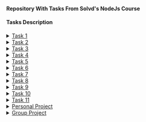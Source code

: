 #### Repository With Tasks From Solvd's NodeJs Course

#### Tasks Description

<details>
    <summary><a href="https://github.com/macmiller87/Solvd-Tasks/tree/master/Task1">Task 1</a></summary>

#### String Arithmetic Operations.

- Task: Your task is to implement arithmetic operations on strings without relying on bigint or arithmetic libraries. You need to create functions that perform arithmetic operations as string functions, considering only positive integers (negative numbers can be avoided, as all numbers will be positive integers).

- Functions to Implement:

###### String.plus(string): 
- This function should take another string as input and return the result of adding the two strings together.

###### String.minus(string): 
- This function should take another string as input and return the result of subtracting the second string from the first string. Note that the first parameter will always be greater than the second parameter.

###### String.divide(string): 
- This function should take another string as input and return the result of dividing the first string by the second string. Division should only result in an integer value.

###### String.multiply(string): 
- This function should take another string as input and return the result of multiplying the two strings together.

`Constraints`:

- All input and output numbers will be positive integers.
For subtraction, ensure that the first parameter is always greater than the second parameter.
Division should only result in an integer value.
</details>


<details>
    <summary><a href="https://github.com/macmiller87/Solvd-Tasks/tree/master/Task2">Task 2</a></summary>

- Task: Create a JavaScript library that provides advanced data transformation functions. The library should include the following features:

###### addValues: 
- Accepts two arguments of any type and performs the appropriate addition operation based on the types of the arguments. The function should return the result of the addition. If the addition is not possible, it should throw an error.
stringifyValue: Accepts a single argument of any type and converts it to a string representation. For objects and arrays, use JSON.stringify() for serialization. For other types, use the appropriate built-in methods or operations to convert them to strings.

###### invertBoolean: 
- Accepts a single boolean argument and returns its inverted value. If the argument is not a boolean, it should throw an error.

###### convertToNumber: 
- Accepts a single argument of any type and attempts to convert it to a number. For strings, use parseFloat() or parseInt() for conversion. For other types, use appropriate operations or functions to perform the conversion. If the conversion is not possible, it should throw an error.

###### coerceToType: 
- Accepts two arguments: value and type. It attempts to convert the value to the specified type using type coercion. The function should return the coerced value if successful. If the coercion is not possible, it should throw an error.

</details>

<details>
    <summary><a href="https://github.com/macmiller87/Solvd-Tasks/tree/master/Task3">Task 3</a></summary>

#### Task 1: Immutability and Pure Functions.

###### calculateDiscountedPrice:
- Implement a pure function called calculateDiscountedPrice that takes an array of products and a discount percentage as arguments. The function should return a new array of products with discounted prices based on the given percentage, without modifying the original products.

###### calculateTotalPrice:
- Create a pure function called calculateTotalPrice that takes an array of products as an argument. The function should return the total price of all products, without modifying the original array or its items.

#### Task 2: Function Composition and Point-Free Style

###### getFullName:
- Implement a function called getFullName that takes a person object with firstName and lastName properties. The function should return the person's full name in the format "FirstName LastName".

###### filterUniqueWords:
- Create a function called filterUniqueWords that takes a string of text and returns an array of unique words, sorted in alphabetical order, without using explicit loops. Use function composition and point-free style.

###### getAverageGrade:
- Implement a function called getAverageGrade that takes an array of student objects, each containing a name and grades property. The function should return the average grade of all students, without modifying the original array or its items. Use function composition and point-free style.

#### Task 3: Closures and Higher-Order Functions

###### createCounter:
- Create a function called createCounter that returns a closure. The closure should be a counter function that increments the count on each call and returns the updated count. Each closure should have its own independent count.

###### repeatFunction:
- Implement a higher-order function called repeatFunction that takes a function and a number as arguments. The function should return a new function that invokes the original function multiple times based on the provided number. If the number is negative, the new function should invoke the original function indefinitely until stopped.

#### Task 4: Recursion and Tail Call Optimization

###### calculateFactorial:
- Implement a recursive function called calculateFactorial that calculates the factorial of a given number. Optimize the function to use tail call optimization to avoid stack overflow for large input numbers.

###### power:
- Create a recursive function called power that takes a base and an exponent as arguments. The function should calculate the power of the base to the exponent using recursion.

#### Task 5: Lazy Evaluation and Generators (*do not use yield)

###### lazyMap:
- Implement a lazy evaluation function called lazyMap that takes an array and a mapping function. The function should return a lazy generator that applies the mapping function to each element of the array one at a time.

###### fibonacciGenerator:
- Create a lazy generator function called fibonacciGenerator that generates Fibonacci numbers one at a time using lazy evaluation.

</details>

<details>
    <summary><a href="https://github.com/macmiller87/Solvd-Tasks/tree/master/Task4">Task 4</a></summary>

#### Task 1: Object Property Manipulation

- Create an object called `person` with the following properties and values:

firstName: "John"
lastName: "Doe"
age: 30
email: "john.doe@example.com"

- Use `property descriptors` to make all properties of the person object read-only and non-writable, so their values cannot be changed directly.

- Implement a method called `updateInfo` on the person object that takes a new info object as an argument. The info object should contain updated values for any of the properties (e.g., { firstName: "Jane", age: 32 }). Ensure that this method adheres to the read-only property descriptor set earlier.

- Create a new property called `address` on the person object with an initial value of an empty object. Make this property non-enumerable and non-configurable.

#### Task 2: Object Property Enumeration and Deletion

-Create a new object called `product` with the following properties and values:

name: "Laptop"
price: 1000
quantity: 5

- Use `property descriptors` to make the price and quantity properties non-enumerable and non-writable.

- Implement a function called `getTotalPrice` that takes the product object as an argument and returns the total price (calculated as price * quantity). Ensure that the function accesses the non-enumerable properties directly using the Object.`getOwnPropertyDescriptor` method.

- Implement a function called `deleteNonConfigurable` that takes an object and a property name as arguments. The function should delete the specified property from the object if it exists. If the property is non-configurable, throw an error with an appropriate message.

#### Task 3: Object Property Getters and Setters

- Create an object called `bankAccount` with the following properties and values:
balance: 1000 (default value)

- Use a getter to define a property called `formattedBalance`, which returns the balance with a currency symbol (e.g., "$1000").

- Use a setter to define a property called `balance`, which updates the account balance and automatically updates the corresponding formattedBalance value.

- Implement a method called `transfer` on the bankAccount object that takes two bankAccount objects and an amount as arguments. The method should transfer the specified amount from the current account to the target account. Ensure that the balance and formattedBalance properties of both accounts are updated correctly.

#### Task 4: Advanced Property Descriptors

- Implement a function called `createImmutableObject` that takes an object as an argument and returns a new object with all its properties made read-only and non-writable using property descriptors. The function should handle nested objects and arrays recursively.

- Use the `createImmutableObject` function to create an immutable version of the person object from Task 1.

#### Task 5: Object Observation

- Implement a function called `observeObject` that takes an object and a callback function as arguments. The function should return a proxy object that wraps the original object and invokes the callback function whenever any property of the object is accessed or modified.

- Use the `observeObject` function to create a proxy for the person object from Task 1. The callback function should log the property name and the action (get or set) performed on the object.

#### Task 6: Object Deep Cloning

- Implement a function called `deepCloneObject` that takes an object as an argument and returns a deep copy of the object. The function should handle circular references and complex nested structures. Do not use JSON methods.

#### Task 7: Object Property Validation

- Implement a function called `validateObject` that takes an object and a validation schema as arguments. The schema should define the required properties, their types, and any additional validation rules. The function should return true if the object matches the schema, and false otherwise. You can choose any schema you want.

</details>

<details>
    <summary><a href="https://github.com/macmiller87/Solvd-Tasks/tree/master/Task5">Task 5</a></summary>

#### Task 1: Advanced Array Filtering

- Create a function called `customFilterUnique` that takes an array and a callback function as arguments. The customFilterUnique function should filter the array using the callback function to determine uniqueness. The resulting array should contain only unique elements based on the callback's logic.

- Use the `customFilterUnique` function to filter an array of objects based on a specific property and return only unique objects.

#### Task 2: Array Chunking

- Create a function called `chunkArray` that takes an array and a chunk size as arguments. The chunkArray function should divide the array into smaller arrays, each containing elements of the specified chunk size. The function should return an array of arrays.

- Optimize the `chunkArray` function to minimize memory usage while chunking the array.

#### Task 3: Array Shuffling

- Create a function called `customShuffle` that takes an array as an argument and returns a new array with its elements randomly shuffled.

- Implement the `customShuffle` function using an efficient shuffling algorithm to achieve uniform randomness.

#### Task 4: Array Intersection and Union

- Create a function called `getArrayIntersection` that takes two arrays as arguments and returns a new array containing the common elements between the two arrays.

- Create a function called `getArrayUnion` that takes two arrays as arguments and returns a new array containing all unique elements from both arrays, without any duplicates.

#### Task 5: Array Performance Analysis

- Implement a function called `measureArrayPerformance` that takes a function and an array as arguments. The measureArrayPerformance function should execute the provided function with the given array as input and measure the execution time.

- Use the `measureArrayPerformance` function to compare the performance of built-in array methods (map, filter, reduce, etc.) against your custom array manipulation functions.

</details>

<details>
    <summary><a href="https://github.com/macmiller87/Solvd-Tasks/tree/master/Task6">Task 6</a></summary>

#### Task 1: Quasi-Tagged Templates

- You are working on a localization library that uses tagged templates to handle multiple languages. Implement a function called `localize` that acts as a quasi-tagged template. The function should take a template string and an object containing language-specific translations. It should replace placeholders in the template string with the corresponding translations from the provided object.

#### Task 2: Advanced Tagged Template

- Create a function called `highlightKeywords` that acts as a tagged template. The function should take a template string and an array of keywords. It should highlight each occurrence of a keyword in the template by wrapping it in a `<span>` element with a specific CSS class. Use template literals and string manipulation to achieve this.

#### Task 3: Multiline Tagged Template

- Implement a multiline tagged template function called `multiline` that takes a template string and returns a string with line numbers added at the beginning of each line. The line numbers should start from 1 and increase for each line. Preserve the original indentation of each line.

#### Task 4: Implementing Debounce Function

###### Description

- Your task is to implement a `debounce` function that takes a function and a delay time as arguments. The goal of the debounce function is to ensure that the provided function is only executed after the user stops invoking it for the specified delay time.

###### Instructions

- Implement a function called `debounce` that takes two arguments:
- `func`: The function to be debounced.
- `delay`: The delay time (in milliseconds) before the function is executed.
- The `debounce` function should return a new function that wraps the provided function.
- When the new function is invoked, it should:
- Clear any existing timeout.
- Set a new timeout to execute the provided function after the specified delay time.
- Test your `debounce` function by using it to debounce an input event listener. Ensure that the provided function is only called once after the user stops typing for the specified delay time.

#### Task 5: Implementing Throttle Function

- Your task is to implement a `throttle` function that takes a function and a time interval as arguments. The throttle function should ensure that the provided function is executed at most once within the specified time interval.

###### Instructions

- Implement a function called `throttle` that takes two arguments:
- `func`: The function to be throttled.
- `interval`: The time interval (in milliseconds) within which the function can be executed.
- The `throttle` function should return a new function that wraps the provided function.
- When the new function is invoked, it should:
- Check if the specified time interval has elapsed since the last execution of the provided function.
- If the interval has not elapsed, ignore the invocation.
- If the interval has elapsed, execute the provided function and update the last execution timestamp.
- Test your `throttle` function by using it to throttle a scroll event listener. Ensure that the provided function is executed at most once within the specified time interval during rapid scrolling.

#### Task 6: Currying Function Implementation

- Your task is to implement a `currying` function that converts a given function into a curried version. Currying is a technique in which a function that takes multiple arguments is transformed into a sequence of functions, each taking a single argument.

###### Instructions

- Implement a function called `curry` that takes two arguments:
- `func`: The function to be curried.
- `arity`: The number of arguments the original function takes.
- The `curry` function should return a new curried function.
- The `curried` function should keep accepting arguments until it has received the specified number of arguments (`arity`). Once all arguments are received, the original function should be executed with the collected arguments.
- If the `curried` function is invoked with fewer arguments than `arity`, it should return a new curried function that waits for the remaining arguments.

</details>

<details>
    <summary><a href="https://github.com/macmiller87/Solvd-Tasks/tree/master/Task7">Task 7</a></summary>

#### Task 1: Implement `promiseAll` Function

- Your task is to implement a function called `promiseAll` that mimics the behavior of `Promise.all()`. The function should accept an array of promises and return a single promise that resolves to an array of resolved values or rejects with the reason of the first rejected promise.

###### Instructions

- Implement a function called `promiseAll` that takes an array of promises as an argument.
- The function should return a new promise that resolves when all promises in the input array have resolved, and rejects if any of the promises reject.
- If all promises resolve, the resolved value of the returned promise should be an array containing the resolved values of the input promises, in the same order.
- If any promise rejects, the returned promise should reject with the reason of the first rejected promise.

#### Task 2: Implement `promiseAllSettled` Function

- Your task is to implement a function called `promiseAllSettled` that mimics the behavior of `Promise.allSettled()`. The function should accept an array of promises and return a promise that resolves to an array of objects representing the settlement of each promise.

###### Instructions

- Implement a function called `promiseAllSettled` that takes an array of promises as an argument.
- The function should return a new promise that resolves with an array of objects representing the settlement of each promise in the input array.
- Each object in the resolved array should have properties `status` and `value` or `reason`. The `status` can be either `'fulfilled'` or `'rejected'`, and `value` should hold the resolved value (if fulfilled) or `reason` should hold the rejection reason (if rejected).

#### Task 3: Implement Chaining of Promises as a Separate Function

- Your task is to implement a function called `chainPromises` that facilitates chaining of promises. The function should accept an array of functions that return promises and execute them sequentially.

###### Instructions

- Implement a function called `chainPromises` that takes an array of functions as an argument.
- Each function in the array should return a promise.
- The `chainPromises` function should execute the functions sequentially, chaining the promises together.
- The returned promise should resolve with the value of the last resolved promise or reject with the reason of the first rejected promise.

###### Task 4: Implement `promisify` Function

- Your task is to implement a function called `promisify` that converts a callback-style function into a function that returns a promise.

###### Instructions

- Implement a function called `promisify` that takes a callback-style function as an argument.
- The `promisify` function should return a new function that returns a promise.
- The new function should execute the original callback-style function and resolve the promise with its result or reject the promise with any error encountered.

</details>

<details>
    <summary><a href="https://github.com/macmiller87/Solvd-Tasks/tree/master/Task8">Task 8</a></summary>

- Design and implement an object-oriented program in JavaScript to simulate the functioning of an online bookstore. This assignment will test your understanding of classes, encapsulation, inheritance, and polymorphism.

#### Part 1: Class Design

###### Book Class: 

- Create a class called `Book` to represent individual books. Each book should have properties like title, author, ISBN, price, and availability.

###### User Class: 

- Create a class called `User` to represent users of the bookstore. Users should have properties like name, email, and a unique user ID.

###### Cart Class: 

- Design a class called `Cart` to simulate a shopping cart. It should have methods to add books, remove books, and calculate the total price of the books in the cart.

###### Order Class: 

- Create an `Order` class to represent a user's order. It should include information about the user, the books ordered, and the total price.

#### Part 2: Implementation

###### Create Objects: 

- Instantiate multiple `Book` objects, representing different books available in the bookstore. Also, create a few `User` objects.

###### Add Books to Cart: 

- Simulate users adding books to their cart by creating instances of the `Cart` class and using its methods.

###### Place Orders: 

- Implement the process of placing an order. Users should be able to create instances of the `Order` class, specifying the books they want to purchase.

#### Part 3: Demonstration

###### Create a Scenario: 

- Design a scenario where users browse books, add them to their carts, and place orders. Simulate interactions between users, carts, and orders.

###### Interaction: 

- Demonstrate how objects of different classes interact with each other. For example, a user interacts with a cart, and a cart interacts with orders.

###### Polymorphism: 

- Utilize polymorphism by treating different types of books (e.g., fiction, non-fiction) uniformly when users add them to the cart.

#### Part 4: Documentation

###### Documentation: 

- Provide clear and concise comments and documentation for your code. Explain the purpose of each class, method, and property. Describe the interaction between different objects and how encapsulation is maintained.

#### Submission

- Submit your JavaScript program along with detailed documentation and comments that explain your code. Ensure that your code is well-structured and adheres to best practices in object-oriented programming.

</details>

<details>
    <summary><a href="https://github.com/macmiller87/Solvd-Tasks/tree/master/Task9">Task 9</a></summary>

#### Task

- Demonstrate your knowledge of data structures (stack, queue, tree, graph, linked list) and implement algorithms to solve specific problems related to these data structures in JavaScript.

###### Part 1: Data Structure Implementations

- `Stack`: Implement a class for a stack data structure. Include methods for push, pop, and peek.

- `Queue`: Implement a class for a queue data structure. Include methods for enqueue, dequeue, and peek.

- `Binary Tree`: Implement a class for a binary tree data structure. Include methods for inserting nodes, searching for a node, and traversing the tree (e.g., in-order, pre-order, post-order).

- `Graph`: Implement a class for a graph data structure. Include methods for adding vertices and edges, performing depth-first search (DFS), and breadth-first search (BFS).

- `Linked List`: Implement a class for a singly linked list data structure. Include methods for inserting nodes, deleting nodes, and searching for a node.

###### Part 2: Algorithmic Problems

- `Min/Max Stack`: Implement a class for a stack that supports finding the minimum and maximum elements in constant time (O(1)). Include methods for push, pop, getMin, and getMax.

- `Binary Search Tree`: Implement a function to determine if a binary tree is a binary search tree (BST). Provide an efficient algorithm that checks whether the tree satisfies the BST property.

- `Graph Algorithms`: Implement algorithms to find the shortest path between two vertices in a graph using both Dijkstra's algorithm and Breadth-First Search (BFS).

- `Linked List Cycle`: Implement a function to detect if a linked list has a cycle. Use Floyd's Cycle Detection Algorithm (Tortoise and Hare algorithm) to solve this problem efficiently.

###### Part 3: Demonstration

- `Usage Demonstration`: Create instances of your data structures and demonstrate their usage with sample data. Show how the algorithms you implemented can solve practical problems using these data structures.

###### Part 4: Documentation

- `Documentation`: Provide clear and concise comments and documentation for your code. Explain the purpose of each data structure, method, and algorithm. Describe how the algorithms work and their time complexity.

###### Submission

- Submit your JavaScript code along with detailed documentation and comments that explain your data structure implementations and algorithms. Ensure that your code is well-structured and adheres to best practices in data structures and algorithms.

</details>

<details>
    <summary><a href="https://github.com/macmiller87/Solvd-Tasks/tree/master/Task10">Task 10</a></summary>

#### Task

- Explore the concepts of hash functions and hash tables, and to implement a hash table with a custom hash function in JavaScript. This assignment will test your understanding of hash functions, collision resolution, and the practical application of hash tables.

#### Part 1: Understanding Hash Functions

###### Research: 

- Begin by researching and understanding what hash functions are, how they work, and their applications in computer science and data storage.

#### Part 2: Implementing a Custom Hash Function

###### Custom Hash Function: 

- Implement a custom hash function in JavaScript. Your hash function should take a string as input and produce a hash code (an integer) as output. Be creative, but ensure that your function distributes values uniformly.

###### Collision Handling: 

- Implement a collision resolution strategy. You can choose from methods like separate chaining (using linked lists), open addressing (linear probing, quadratic probing), or any other technique you prefer.

#### Part 3: Building a Hash Table

###### Hash Table Class: 

- Create a JavaScript class for a hash table that uses your custom hash function. Include methods for inserting key-value pairs, retrieving values by key, and deleting key-value pairs.

###### Testing: 

- Create test cases to ensure that your hash table and custom hash function work correctly. Test scenarios should include inserting, retrieving, and deleting values, as well as handling collisions gracefully.

#### Part 4: Documentation and Analysis

###### Documentation: 

- Provide clear and concise comments and documentation for your code. Explain how your custom hash function and hash table class work.

#### Analysis: 

- Write a brief analysis of the performance of your custom hash function and hash table. Discuss the time complexity of key operations (insertion, retrieval, deletion) and any trade-offs you made in your implementation.

#### Submission

- Submit your JavaScript code for the custom hash function and hash table along with your documentation and analysis. Include test cases that demonstrate the correctness and efficiency of your implementation.

</details>

<details>
    <summary><a href="https://github.com/macmiller87/Solvd-Tasks/tree/master/Task11">Task 11</a></summary>

#### Task

- Implement a simplified version of the `JSON.parse` function in JavaScript using regular expressions. This assignment will test your understanding of JSON syntax and your ability to use regular expressions for pattern matching.

#### Part 1: JSON Syntax Understanding

###### JSON Syntax: 

- Begin by revisiting the JSON (JavaScript Object Notation) syntax. Make sure you understand the basic structure of JSON objects, arrays, strings, numbers, booleans, and null values.

###### Parsing Rules: 

- Familiarize yourself with the rules for parsing JSON, including how to handle nested objects and arrays.

#### Part 2: JSON Parser Implementation

###### Implement JSON.parse: 

- Create a JavaScript function called `myJSONParse` that takes a JSON-formatted string as input and returns the corresponding JavaScript object. You should use regular expressions to tokenize and parse the input string.

###### Tokenization: 

- Implement tokenization by using regular expressions to identify JSON elements (objects, arrays, strings, numbers, booleans, null, etc.) in the input string.

###### Parsing: 

- Implement a parsing algorithm that processes the tokens generated in the previous step and constructs the corresponding JavaScript object.

###### Error Handling: 

- Ensure your implementation handles common JSON syntax errors gracefully and provides informative error messages when parsing fails.

###### Testing: 

- Test your `myJSONParse` function with various JSON strings to ensure it can correctly parse them into JavaScript objects.

#### Part 3: Documentation and Reflection

###### Documentation: 

- Provide clear comments and documentation in your code to explain how your `myJSONParse` function works and how you used regular expressions.

###### Reflect: 

- Write a brief reflection on your experience implementing a JSON parser with regular expressions. Discuss any challenges you encountered and how you addressed them.

#### Submission

- Submit your JavaScript code for the `myJSONParse` function, along with any test cases you used to validate its correctness. Include the documentation and reflection as well.

</details>

<details>
    <summary><a href="https://github.com/macmiller87/Solvd-Employee-Leave-Management">Personal Project</a></summary>

#### Employee Leave Management

###### Project Description: 

- Create an employee leave management system for a company. When an employee requests vacation days, the system calculates the number of days available and the corresponding payout, if applicable.

</details>

<details>
    <summary><a href="https://github.com/Megas-MDN/alias-game">Group Project</a></summary>

#### Node.js-Based Game "Alias" with Chat and Word Checking

###### Project Description: 

###### Overview

- This document outlines the Alias game, a multiplayer game built with Node.js. It includes chat functionality and a feature to check for similar words.

###### Game Description

- Alias is a word-guessing game where players form teams. Each team takes turns where one member describes a word and others guess it. The game includes a chat for players to communicate and a system to check for similar words.

###### Objective
- Teams try to guess as many words as possible from their teammates' descriptions.

###### Turns
- Each turn is timed. Describers cannot use the word or its derivatives.

###### Scoring
- Points are awarded for each correct guess. Similar words are checked for validation.

###### End Game
- The game concludes after a predetermined number of rounds, with the highest-scoring team winning.

###### System Requirements
- **Backend**: Node.js
- **Database**: MongoDB

###### Setup and Installation
- Details on installing Node.js, setting up the database, cloning the repository, and installing dependencies.

###### Architecture
- Outline of the server setup, API endpoints, and database schema.

###### Core Modules
1. **User Authentication**
   - Login and registration
   - Session management
2. **Game Lobby**
   - Room creation and joining
   - Team selection
3. **Game Mechanics**
   - Word generation
   - Turn management
4. **Chat System**
   - Real-time messaging
   - Chat history
5. **Word Checking**
   - Similarity algorithm
   - Word validation

###### APIs
- Documentation for each API endpoint including authentication, game control, and chat functionalities.

## Database Schema
- **User Model**: Username, password, stats.
- **Game Model**: Players, scores, words.
- **Chat Model**: Messages, timestamps, users.

###### Security
- Overview of implemented security measures.

###### Testing
- Guide on unit and integration testing.

###### Deployment
- Instructions for deploying the application.

###### Future Enhancements
- Suggestions for additional features or improvements.

- You will have three weeks for this task.

</details>